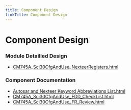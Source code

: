 ```yaml
---
title: Component Design
linkTitle: Component Design
---
```


# Component Design
### Module Detailled Design

- [CM745A_Sci30CfgAndUse_NexteerRegisters.html](Design/CM745A_Sci30CfgAndUse_NexteerRegisters.html)

### Component Documentation

- [Autosar and Nexteer Keyword Abbreviations List.html](Doc/Autosar%20and%20Nexteer%20Keyword%20Abbreviations%20List.html)
- [CM745A_Sci30CfgAndUse_FDD_CheckList.html](Doc/CM745A_Sci30CfgAndUse_FDD_CheckList.html)
- [CM745A_Sci30CfgAndUse_FR_Review.html](Doc/CM745A_Sci30CfgAndUse_FR_Review.html)

